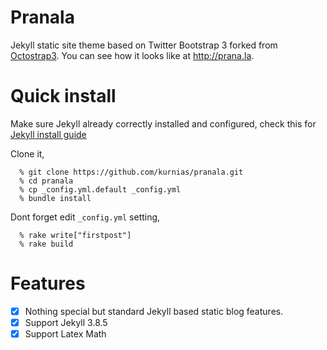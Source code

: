 Pranala
===========

Jekyll static site theme based on Twitter Bootstrap 3 forked from [Octostrap3](http://kaworu.github.io/octostrap3). You can see how it looks like at http://prana.la.

Quick install
=============

Make sure Jekyll already correctly installed and configured, check this for [Jekyll install guide](https://www.digitalocean.com/community/tutorials/how-to-set-up-a-jekyll-development-site-on-ubuntu-16-04)

Clone it,

```
  % git clone https://github.com/kurnias/pranala.git
  % cd pranala
  % cp _config.yml.default _config.yml
  % bundle install
```

Dont forget edit <code>_config.yml</code> setting, 

```
  % rake write["firstpost"]
  % rake build
```

Features
=============
- [x] Nothing special but standard Jekyll based static blog features.
- [x] Support Jekyll 3.8.5
- [x] Support Latex Math
